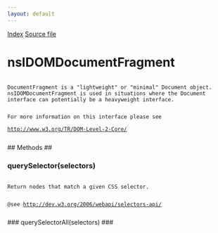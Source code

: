 ```yaml
---
layout: default
---
```

<div id='links'><a href="../index.html">Index</a>
<a href="http://dxr.mozilla.org/mozilla-central/source/dom/interfaces/core/nsIDOMDocumentFragment.idl">Source file</a>
</div>

# nsIDOMDocumentFragment #
<code>  
DocumentFragment is a "lightweight" or "minimal" Document object.  
nsIDOMDocumentFragment is used in situations where the Document  
interface can potentially be a heavyweight interface.  
  
For more information on this interface please see   
http://www.w3.org/TR/DOM-Level-2-Core/  
  
</code>
## Methods ##

### querySelector(selectors) ###
<code>  
Return nodes that match a given CSS selector.  
  
@see <http://dev.w3.org/2006/webapi/selectors-api/>  
  
</code>
### querySelectorAll(selectors) ###
